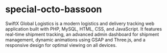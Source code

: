 # special-octo-bassoon
SwiftX Global Logistics is a modern logistics and delivery tracking web application built with PHP, MySQL, HTML, CSS, and JavaScript. It features real-time shipment tracking, an advanced admin dashboard for shipment management, dynamic animations using GSAP and Three.js, and a responsive design for optimal viewing on all devices.
